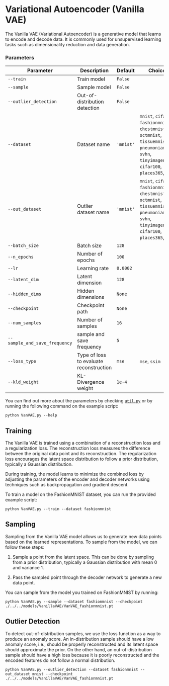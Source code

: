# Variational Autoencoder (Vanilla VAE)

The Vanilla VAE (Variational Autoencoder) is a generative model that learns to encode and decode data. It is commonly used for unsupervised learning tasks such as dimensionality reduction and data generation.

### Parameters

| Parameter       | Description                           | Default | Choices                                            |
|-----------------|---------------------------------------|---------|----------------------------------------------------|
| `--train`       | Train model                           | `False` |                                                    |
| `--sample`      | Sample model                          | `False` |                                                    |
| `--outlier_detection` | Out-of-distribution detection   | `False` |                                                    |
| `--dataset`     | Dataset name                          |`'mnist'`| `mnist`, `cifar10`, `fashionmnist`, `chestmnist`, `octmnist`, `tissuemnist`, `pneumoniamnist`, `svhn`, `tinyimagenet`, `cifar100`, `places365`, `dtd` |
| `--out_dataset` | Outlier dataset name                  |`'mnist'`| `mnist`, `cifar10`, `fashionmnist`, `chestmnist`, `octmnist`, `tissuemnist`, `pneumoniamnist`, `svhn`, `tinyimagenet`, `cifar100`, `places365`, `dtd` |
| `--batch_size`  | Batch size                            | `128`   |                                                    |
| `--n_epochs`    | Number of epochs                      | `100`   |                                                    |
| `--lr`          | Learning rate                         | `0.0002`|                                                    |
| `--latent_dim`  | Latent dimension                      | `128`   |                                                    |
| `--hidden_dims` | Hidden dimensions                     | `None`  |                                                    |
| `--checkpoint`  | Checkpoint path                       | `None`  |                                                    |
| `--num_samples` | Number of samples                     | `16`    |                                                    |
| `--sample_and_save_frequency`| sample and save frequency| `5`     |                                                    |
| `--loss_type`             | Type of loss to evaluate reconstruction            | `mse`    |  `mse`, `ssim`             |
| `--kld_weight`            | KL-Divergence weight                               | `1e-4`   |                            |

You can find out more about the parameters by checking [`util.py`](./../src/generativezoo/utils/util.py) or by running the following command on the example script:

    python VanVAE.py --help

## Training

The Vanilla VAE is trained using a combination of a reconstruction loss and a regularization loss. The reconstruction loss measures the difference between the original data point and its reconstruction. The regularization loss encourages the latent space distribution to follow a prior distribution, typically a Gaussian distribution.

During training, the model learns to minimize the combined loss by adjusting the parameters of the encoder and decoder networks using techniques such as backpropagation and gradient descent.

To train a model on the FashionMNIST dataset, you can run the provided example script:

    python VanVAE.py --train --dataset fashionmnist

## Sampling

Sampling from the Vanilla VAE model allows us to generate new data points based on the learned representations. To sample from the model, we can follow these steps:

1. Sample a point from the latent space. This can be done by sampling from a prior distribution, typically a Gaussian distribution with mean 0 and variance 1.

2. Pass the sampled point through the decoder network to generate a new data point.

You can sample from the model you trained on FashionMNIST by running:

    python VanVAE.py --sample --dataset fashionmnist --checkpoint ./../../models/VanillaVAE/VanVAE_fashionmnist.pt

## Outlier Detection

To detect out-of-distribution samples, we use the loss function as a way to produce an anomaly score. An in-distribution sample should have a low anomaly score, i.e., should be properly reconstructed and its latent space should approximate the prior. On the other hand, an out-of-distribution sample should have a high loss because it is poorly reconstructed and the encoded features do not follow a normal distribution.

    python VanVAE.py --outlier_detection --dataset fashionmnist --out_dataset mnist --checkpoint ./../../models/VanillaVAE/VanVAE_fashionmnist.pt
